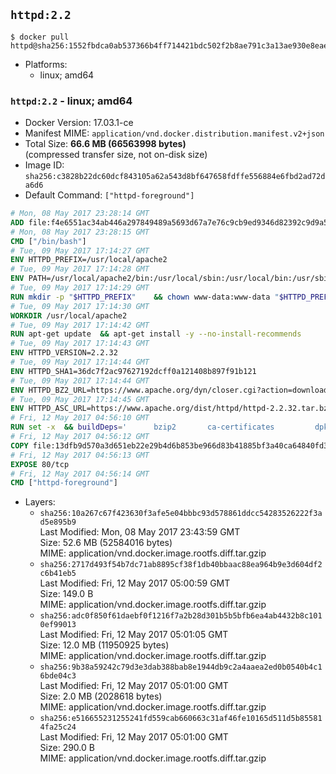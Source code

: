 ## `httpd:2.2`

```console
$ docker pull httpd@sha256:1552fbdca0ab537366b4ff714421bdc502f2b8ae791c3a13ae930e8eaeab1505
```

-	Platforms:
	-	linux; amd64

### `httpd:2.2` - linux; amd64

-	Docker Version: 17.03.1-ce
-	Manifest MIME: `application/vnd.docker.distribution.manifest.v2+json`
-	Total Size: **66.6 MB (66563998 bytes)**  
	(compressed transfer size, not on-disk size)
-	Image ID: `sha256:c3828b22dc60dcf843105a62a543d8bf647658fdffe556884e6fbd2ad72da6d6`
-	Default Command: `["httpd-foreground"]`

```dockerfile
# Mon, 08 May 2017 23:28:14 GMT
ADD file:f4e6551ac34ab446a297849489a5693d67a7e76c9cb9ed9346d82392c9d9a5fe in / 
# Mon, 08 May 2017 23:28:15 GMT
CMD ["/bin/bash"]
# Tue, 09 May 2017 17:14:27 GMT
ENV HTTPD_PREFIX=/usr/local/apache2
# Tue, 09 May 2017 17:14:28 GMT
ENV PATH=/usr/local/apache2/bin:/usr/local/sbin:/usr/local/bin:/usr/sbin:/usr/bin:/sbin:/bin
# Tue, 09 May 2017 17:14:29 GMT
RUN mkdir -p "$HTTPD_PREFIX" 	&& chown www-data:www-data "$HTTPD_PREFIX"
# Tue, 09 May 2017 17:14:30 GMT
WORKDIR /usr/local/apache2
# Tue, 09 May 2017 17:14:42 GMT
RUN apt-get update 	&& apt-get install -y --no-install-recommends 		libapr1 		libaprutil1 		libaprutil1-ldap 		libapr1-dev 		libaprutil1-dev 		libpcre++0 		libssl1.0.0 	&& rm -r /var/lib/apt/lists/*
# Tue, 09 May 2017 17:14:43 GMT
ENV HTTPD_VERSION=2.2.32
# Tue, 09 May 2017 17:14:44 GMT
ENV HTTPD_SHA1=36dc7f2ac97627192dcff0a121408b897f91b121
# Tue, 09 May 2017 17:14:44 GMT
ENV HTTPD_BZ2_URL=https://www.apache.org/dyn/closer.cgi?action=download&filename=httpd/httpd-2.2.32.tar.bz2
# Tue, 09 May 2017 17:14:45 GMT
ENV HTTPD_ASC_URL=https://www.apache.org/dist/httpd/httpd-2.2.32.tar.bz2.asc
# Fri, 12 May 2017 04:56:10 GMT
RUN set -x 	&& buildDeps=' 		bzip2 		ca-certificates 		dpkg-dev 		gcc 		libpcre++-dev 		libssl-dev 		make 		wget 	' 	&& apt-get update 	&& apt-get install -y --no-install-recommends $buildDeps 	&& rm -r /var/lib/apt/lists/* 		&& wget -O httpd.tar.bz2 "$HTTPD_BZ2_URL" 	&& echo "$HTTPD_SHA1 *httpd.tar.bz2" | sha1sum -c - 	&& wget -O httpd.tar.bz2.asc "$HTTPD_ASC_URL" 	&& export GNUPGHOME="$(mktemp -d)" 	&& gpg --keyserver ha.pool.sks-keyservers.net --recv-keys B1B96F45DFBDCCF974019235193F180AB55D9977 	&& gpg --batch --verify httpd.tar.bz2.asc httpd.tar.bz2 	&& rm -r "$GNUPGHOME" httpd.tar.bz2.asc 		&& mkdir -p src 	&& tar -xf httpd.tar.bz2 -C src --strip-components=1 	&& rm httpd.tar.bz2 	&& cd src 		&& gnuArch="$(dpkg-architecture --query DEB_BUILD_GNU_TYPE)" 	&& ./configure 		--build="$gnuArch" 		--prefix="$HTTPD_PREFIX" 		--enable-mods-shared='all ssl ldap cache proxy authn_alias mem_cache file_cache authnz_ldap charset_lite dav_lock disk_cache' 	&& make -j "$(nproc)" 	&& make install 		&& cd .. 	&& rm -r src man manual 		&& sed -ri 		-e 's!^(\s*CustomLog)\s+\S+!\1 /proc/self/fd/1!g' 		-e 's!^(\s*ErrorLog)\s+\S+!\1 /proc/self/fd/2!g' 		"$HTTPD_PREFIX/conf/httpd.conf" 		&& apt-get purge -y --auto-remove $buildDeps
# Fri, 12 May 2017 04:56:12 GMT
COPY file:13dfb9d570a3d651eb22e29b4d6b853be966d83b41885bf3a40ca64840fd3db2 in /usr/local/bin/ 
# Fri, 12 May 2017 04:56:13 GMT
EXPOSE 80/tcp
# Fri, 12 May 2017 04:56:14 GMT
CMD ["httpd-foreground"]
```

-	Layers:
	-	`sha256:10a267c67f423630f3afe5e04bbbc93d578861ddcc54283526222f3ad5e895b9`  
		Last Modified: Mon, 08 May 2017 23:43:59 GMT  
		Size: 52.6 MB (52584016 bytes)  
		MIME: application/vnd.docker.image.rootfs.diff.tar.gzip
	-	`sha256:2717d493f54b7dc71ab8895cf38f1db40bbaac88ea964b9e3d604df2c6b41eb5`  
		Last Modified: Fri, 12 May 2017 05:00:59 GMT  
		Size: 149.0 B  
		MIME: application/vnd.docker.image.rootfs.diff.tar.gzip
	-	`sha256:adc0f850f61daebf0f1216f7a2b28d301b5b5bfb6ea4ab4432b8c1010ef99013`  
		Last Modified: Fri, 12 May 2017 05:01:05 GMT  
		Size: 12.0 MB (11950925 bytes)  
		MIME: application/vnd.docker.image.rootfs.diff.tar.gzip
	-	`sha256:9b38a59242c79d3e3dab388bab8e1944db9c2a4aaea2ed0b0540b4c16bde04c3`  
		Last Modified: Fri, 12 May 2017 05:01:00 GMT  
		Size: 2.0 MB (2028618 bytes)  
		MIME: application/vnd.docker.image.rootfs.diff.tar.gzip
	-	`sha256:e516655231255241fd559cab660663c31af46fe10165d511d5b855814fa25c24`  
		Last Modified: Fri, 12 May 2017 05:01:00 GMT  
		Size: 290.0 B  
		MIME: application/vnd.docker.image.rootfs.diff.tar.gzip
